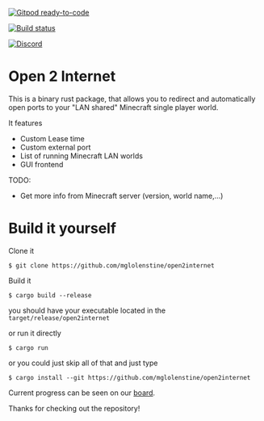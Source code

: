 [![Gitpod ready-to-code](https://img.shields.io/badge/Gitpod-ready--to--code-blue?logo=gitpod)](https://gitpod.io/#https://github.com/MGlolenstine/open2internet)

[![Build status](https://ci.appveyor.com/api/projects/status/jnsp3aqljkyuq0y5?svg=true)](https://ci.appveyor.com/project/MGlolenstine/open2internet)

[![Discord](https://img.shields.io/discord/297017452737331200.svg?label=&logo=discord&logoColor=ffffff&color=7389D8&labelColor=6A7EC2)](https://discord.gg/KZM8nf6)

# Open 2 Internet
This is a binary rust package, that allows you to redirect and automatically open ports to your "LAN shared" Minecraft single player world.

It features
- Custom Lease time
- Custom external port
- List of running Minecraft LAN worlds
- GUI frontend

TODO:
- Get more info from Minecraft server (version, world name,...)


# Build it yourself
Clone it
```
$ git clone https://github.com/mglolenstine/open2internet
```
Build it
```
$ cargo build --release
```
you should have your executable located in the `target/release/open2internet`

or run it directly
```
$ cargo run
```

or you could just skip all of that and just type
```
$ cargo install --git https://github.com/mglolenstine/open2internet
```

Current progress can be seen on our [board](https://boards.mglolenstine.xyz/b/YszTuok5GKCKiXoa7/open2internet).

Thanks for checking out the repository!
